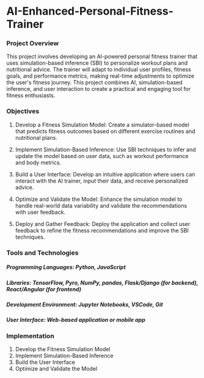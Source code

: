 # AI-Enhanced-Personal-Fitness-Trainer

### Project Overview
This project involves developing an AI-powered personal fitness trainer that uses simulation-based inference (SBI) to personalize workout plans and nutritional advice. The trainer will adapt to individual user profiles, fitness goals, and performance metrics, making real-time adjustments to optimize the user's fitness journey. This project combines AI, simulation-based inference, and user interaction to create a practical and engaging tool for fitness enthusiasts.

### Objectives
1. Develop a Fitness Simulation Model:
Create a simulator-based model that predicts fitness outcomes based on different exercise routines and nutritional plans.

2. Implement Simulation-Based Inference:
Use SBI techniques to infer and update the model based on user data, such as workout performance and body metrics.

3. Build a User Interface:
Develop an intuitive application where users can interact with the AI trainer, input their data, and receive personalized advice.

4. Optimize and Validate the Model:
Enhance the simulation model to handle real-world data variability and validate the recommendations with user feedback.

5. Deploy and Gather Feedback:
Deploy the application and collect user feedback to refine the fitness recommendations and improve the SBI techniques.






### Tools and Technologies
##### Programming Languages: Python, JavaScript
##### Libraries: TensorFlow, Pyro, NumPy, pandas, Flask/Django (for backend), React/Angular (for frontend)
##### Development Environment: Jupyter Notebooks, VSCode, Git
##### User Interface: Web-based application or mobile app

### Implementation
1. Develop the Fitness Simulation Model
2. Implement Simulation-Based Inference
3. Build the User Interface
4. Optimize and Validate the Model
